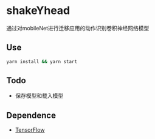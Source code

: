 # shakeYhead

通过对mobileNet进行迁移应用的动作识别卷积神经网络模型

## Use
```bash
yarn install && yarn start
```

## Todo
* 保存模型和载入模型

## Dependence
* [TensorFlow](https://www.tensorflow.org/js)
